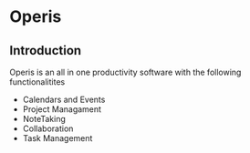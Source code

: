 # Operis

## Introduction
Operis is an all in one productivity software with the following functionalitites
* Calendars and Events
* Project Managament
* NoteTaking
* Collaboration
* Task Management
